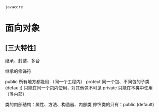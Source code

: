 ```shell
javacore
```


# 面向对象



## [三大特性] 

继承、封装、多台


继承的修饰符

public  所有地方都能用 （同一个工程内）
protect  同一个包、不同包的子类
(default) 只能在同一个包内使用，对其他包不可见
private  只能在本类中使用 （类内部）

类的内部结构：属性、方法、构造器、内部类
修饰类的只有：public (default)


